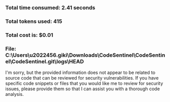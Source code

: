 ### Total time consumed: 2.41 seconds
### Total tokens used: 415
### Total cost is: $0.01
### File: C:\Users\u2022456.giki\Downloads\CodeSentinel\CodeSentinel\CodeSentinel\.git\logs\HEAD
I'm sorry, but the provided information does not appear to be related to source code that can be reviewed for security vulnerabilities. If you have specific code snippets or files that you would like me to review for security issues, please provide them so that I can assist you with a thorough code analysis.



